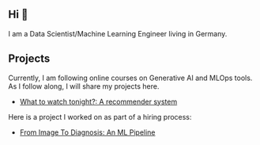 ## Hi 👋

I am a Data Scientist/Machine Learning Engineer living in Germany.

## Projects

Currently, I am following online courses on Generative AI and MLOps tools. As I follow along, I will share my projects here.
- [What to watch tonight?: A recommender system](https://github.com/gekinci/movie_recommendation)

Here is a project I worked on as part of a hiring process:
- [From Image To Diagnosis: An ML Pipeline](https://github.com/gekinci/histoGPT_pipeline)




<!--
**gekinci/gekinci** is a ✨ _special_ ✨ repository because its `README.md` (this file) appears on your GitHub profile.

Here are some ideas to get you started:

- 🔭 I’m currently working on ...
- 🌱 I’m currently learning ...
- 👯 I’m looking to collaborate on ...
- 🤔 I’m looking for help with ...
- 💬 Ask me about ...
- 📫 How to reach me: ...
- 😄 Pronouns: ...
- ⚡ Fun fact: ...
-->
